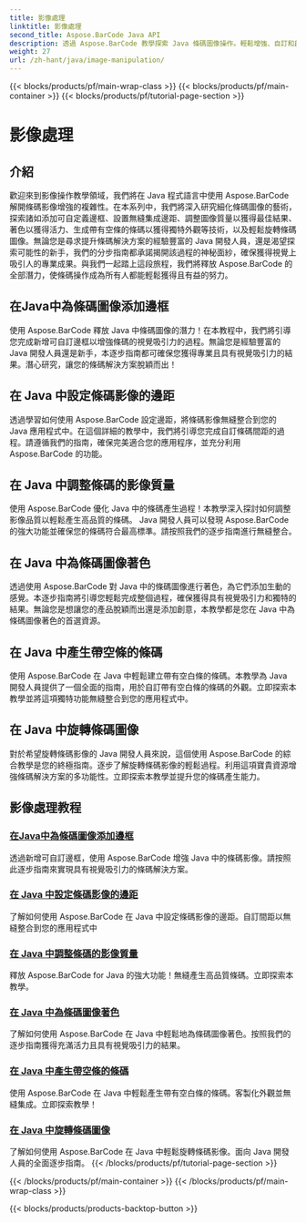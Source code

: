 ```yaml
---
title: 影像處理
linktitle: 影像處理
second_title: Aspose.BarCode Java API
description: 透過 Aspose.BarCode 教學探索 Java 條碼圖像操作。輕鬆增強、自訂和創建具有視覺吸引力的條碼。
weight: 27
url: /zh-hant/java/image-manipulation/
---
```


{{< blocks/products/pf/main-wrap-class >}}
{{< blocks/products/pf/main-container >}}
{{< blocks/products/pf/tutorial-page-section >}}

# 影像處理

## 介紹
歡迎來到影像操作教學領域，我們將在 Java 程式語言中使用 Aspose.BarCode 解開條碼影像增強的複雜性。在本系列中，我們將深入研究細化條碼圖像的藝術，探索諸如添加可自定義邊框、設置無縫集成邊距、調整圖像質量以獲得最佳結果、著色以獲得活力、生成帶有空條的條碼以獲得獨特外觀等技術，以及輕鬆旋轉條碼圖像。無論您是尋求提升條碼解決方案的經驗豐富的 Java 開發人員，還是渴望探索可能性的新手，我們的分步指南都承諾揭開該過程的神秘面紗，確保獲得視覺上吸引人的專業成果。與我們一起踏上這段旅程，我們將釋放 Aspose.BarCode 的全部潛力，使條碼操作成為所有人都能輕鬆獲得且有益的努力。


## 在Java中為條碼圖像添加邊框

使用 Aspose.BarCode 釋放 Java 中條碼圖像的潛力！在本教程中，我們將引導您完成新增可自訂邊框以增強條碼的視覺吸引力的過程。無論您是經驗豐富的 Java 開發人員還是新手，本逐步指南都可確保您獲得專業且具有視覺吸引力的結果。潛心研究，讓您的條碼解決方案脫穎而出！

## 在 Java 中設定條碼影像的邊距

透過學習如何使用 Aspose.BarCode 設定邊距，將條碼影像無縫整合到您的 Java 應用程式中。在這個詳細的教學中，我們將引導您完成自訂條碼間距的過程。請遵循我們的指南，確保完美適合您的應用程序，並充分利用 Aspose.BarCode 的功能。

## 在 Java 中調整條碼的影像質量

使用 Aspose.BarCode 優化 Java 中的條碼產生過程！本教學深入探討如何調整影像品質以輕鬆產生高品質的條碼。 Java 開發人員可以發現 Aspose.BarCode 的強大功能並確保您的條碼符合最高標準。請按照我們的逐步指南進行無縫整合。

## 在 Java 中為條碼圖像著色

透過使用 Aspose.BarCode 對 Java 中的條碼圖像進行著色，為它們添加生動的感覺。本逐步指南將引導您輕鬆完成整個過程，確保獲得具有視覺吸引力和獨特的結果。無論您是想讓您的產品脫穎而出還是添加創意，本教學都是您在 Java 中為條碼圖像著色的首選資源。

## 在 Java 中產生帶空條的條碼

使用 Aspose.BarCode 在 Java 中輕鬆建立帶有空白條的條碼。本教學為 Java 開發人員提供了一個全面的指南，用於自訂帶有空白條的條碼的外觀。立即探索本教學並將這項獨特功能無縫整合到您的應用程式中。

## 在 Java 中旋轉條碼圖像

對於希望旋轉條碼影像的 Java 開發人員來說，這個使用 Aspose.BarCode 的綜合教學是您的終極指南。逐步了解旋轉條碼影像的輕鬆過程。利用這項寶貴資源增強條碼解決方案的多功能性。立即探索本教學並提升您的條碼產生能力。
## 影像處理教程
### [在Java中為條碼圖像添加邊框](./adding-borders-barcode-image/)
透過新增可自訂邊框，使用 Aspose.BarCode 增強 Java 中的條碼影像。請按照此逐步指南來實現具有視覺吸引力的條碼解決方案。
### [在 Java 中設定條碼影像的邊距](./setting-margins-barcode-image/)
了解如何使用 Aspose.BarCode 在 Java 中設定條碼影像的邊距。自訂間距以無縫整合到您的應用程式中
### [在 Java 中調整條碼的影像質量](./adjusting-image-quality-barcode/)
釋放 Aspose.BarCode for Java 的強大功能！無縫產生高品質條碼。立即探索本教學。
### [在 Java 中為條碼圖像著色](./colorizing-barcode-image/)
了解如何使用 Aspose.BarCode 在 Java 中輕鬆地為條碼圖像著色。按照我們的逐步指南獲得充滿活力且具有視覺吸引力的結果。
### [在 Java 中產生帶空條的條碼](./generating-barcode-empty-bars/)
使用 Aspose.BarCode 在 Java 中輕鬆產生帶有空白條的條碼。客製化外觀並無縫集成。立即探索教學！
### [在 Java 中旋轉條碼圖像](./rotating-barcode-image/)
了解如何使用 Aspose.BarCode 在 Java 中輕鬆旋轉條碼影像。面向 Java 開發人員的全面逐步指南。
{{< /blocks/products/pf/tutorial-page-section >}}

{{< /blocks/products/pf/main-container >}}
{{< /blocks/products/pf/main-wrap-class >}}

{{< blocks/products/products-backtop-button >}}

